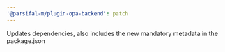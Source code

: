 ```yaml
---
'@parsifal-m/plugin-opa-backend': patch
---
```


Updates dependencies, also includes the new mandatory metadata in the package.json
